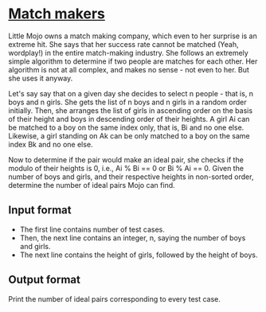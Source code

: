 # [Match makers][link]

Little Mojo owns a match making company, which even to her surprise is an extreme hit. She says that her success rate cannot be matched (Yeah, wordplay!) in the entire match-making industry. She follows an extremely simple algorithm to determine if two people are matches for each other. Her algorithm is not at all complex, and makes no sense - not even to her. But she uses it anyway.

Let's say say that on a given day she decides to select n people - that is, n boys and n girls. She gets the list of n boys and n girls in a random order initially. Then, she arranges the list of girls in ascending order on the basis of their height and boys in descending order of their heights. A girl Ai can be matched to a boy on the same index only, that is, Bi and no one else. Likewise, a girl standing on Ak can be only matched to a boy on the same index Bk and no one else.

Now to determine if the pair would make an ideal pair, she checks if the modulo of their heights is 0, i.e., Ai % Bi == 0 or Bi % Ai == 0. Given the number of boys and girls, and their respective heights in non-sorted order, determine the number of ideal pairs Mojo can find.

## Input format

- The first line contains number of test cases.
- Then, the next line contains an integer, n, saying the number of boys and girls.
- The next line contains the height of girls, followed by the height of boys.

## Output format

Print the number of ideal pairs corresponding to every test case.

[link]: https://www.hackerearth.com/practice/algorithms/sorting/merge-sort/practice-problems/algorithm/match-makers/

